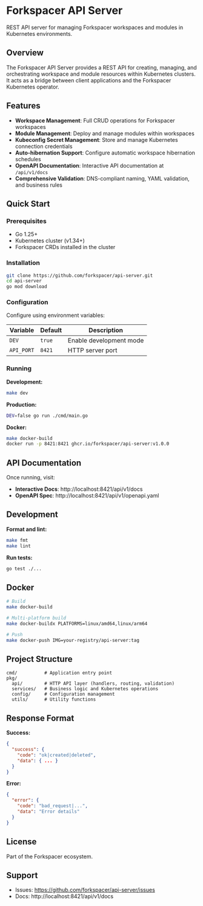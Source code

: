 # Forkspacer API Server

REST API server for managing Forkspacer workspaces and modules in Kubernetes environments.

## Overview

The Forkspacer API Server provides a REST API for creating, managing, and orchestrating workspace and module resources within Kubernetes clusters. It acts as a bridge between client applications and the Forkspacer Kubernetes operator.

## Features

- **Workspace Management**: Full CRUD operations for Forkspacer workspaces
- **Module Management**: Deploy and manage modules within workspaces
- **Kubeconfig Secret Management**: Store and manage Kubernetes connection credentials
- **Auto-hibernation Support**: Configure automatic workspace hibernation schedules
- **OpenAPI Documentation**: Interactive API documentation at `/api/v1/docs`
- **Comprehensive Validation**: DNS-compliant naming, YAML validation, and business rules

## Quick Start

### Prerequisites

- Go 1.25+
- Kubernetes cluster (v1.34+)
- Forkspacer CRDs installed in the cluster

### Installation

```bash
git clone https://github.com/forkspacer/api-server.git
cd api-server
go mod download
```

### Configuration

Configure using environment variables:

| Variable | Default | Description |
|----------|---------|-------------|
| `DEV` | `true` | Enable development mode |
| `API_PORT` | `8421` | HTTP server port |

### Running

**Development:**
```bash
make dev
```

**Production:**
```bash
DEV=false go run ./cmd/main.go
```

**Docker:**
```bash
make docker-build
docker run -p 8421:8421 ghcr.io/forkspacer/api-server:v1.0.0
```

## API Documentation

Once running, visit:
- **Interactive Docs**: http://localhost:8421/api/v1/docs
- **OpenAPI Spec**: http://localhost:8421/api/v1/openapi.yaml

## Development

**Format and lint:**
```bash
make fmt
make lint
```

**Run tests:**
```bash
go test ./...
```

## Docker

```bash
# Build
make docker-build

# Multi-platform build
make docker-buildx PLATFORMS=linux/amd64,linux/arm64

# Push
make docker-push IMG=your-registry/api-server:tag
```

## Project Structure

```
cmd/          # Application entry point
pkg/
  api/        # HTTP API layer (handlers, routing, validation)
  services/   # Business logic and Kubernetes operations
  config/     # Configuration management
  utils/      # Utility functions
```

## Response Format

**Success:**
```json
{
  "success": {
    "code": "ok|created|deleted",
    "data": { ... }
  }
}
```

**Error:**
```json
{
  "error": {
    "code": "bad_request|...",
    "data": "Error details"
  }
}
```

## License

Part of the Forkspacer ecosystem.

## Support

- Issues: https://github.com/forkspacer/api-server/issues
- Docs: http://localhost:8421/api/v1/docs